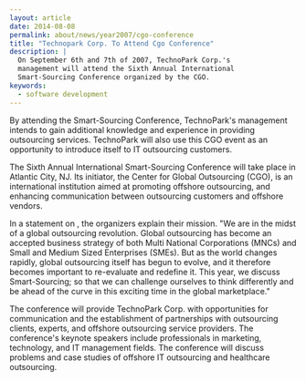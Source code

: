 ```yaml
---
layout: article
date: 2014-08-08
permalink: about/news/year2007/cgo-conference
title: "Technopark Corp. To Attend Cgo Conference"
description: |
  On September 6th and 7th of 2007, TechnoPark Corp.'s
  management will attend the Sixth Annual International
  Smart-Sourcing Conference organized by the CGO.
keywords:
  - software development
---
```


By attending the Smart-Sourcing Conference, TechnoPark's management intends to gain additional 
knowledge and experience in providing outsourcing services. TechnoPark will also use this CGO event 
as an opportunity to introduce itself to IT outsourcing customers.

The Sixth Annual International Smart-Sourcing Conference will take place in Atlantic City, NJ. Its 
initiator, the Center for Global Outsourcing (CGO), is an international institution aimed at 
promoting offshore outsourcing, and enhancing communication between outsourcing customers and 
offshore vendors.

In a statement on , the organizers explain their mission. "We are in the midst of a global 
outsourcing revolution. Global outsourcing has become an accepted business strategy of both Multi 
National Corporations (MNCs) and Small and Medium Sized Enterprises (SMEs). But as the world changes 
rapidly, global outsourcing itself has begun to evolve, and it therefore becomes important to 
re-evaluate and redefine it. This year, we discuss Smart-Sourcing; so that we can challenge 
ourselves to think differently and be ahead of the curve in this exciting time in the global marketplace."

The conference will provide TechnoPark Corp. with opportunities for communication and the 
establishment of partnerships with outsourcing clients, experts, and offshore outsourcing service 
providers. The conference's keynote speakers include professionals in marketing, technology, and IT 
management fields. The conference will discuss problems and case studies of offshore IT outsourcing 
and healthcare outsourcing.

